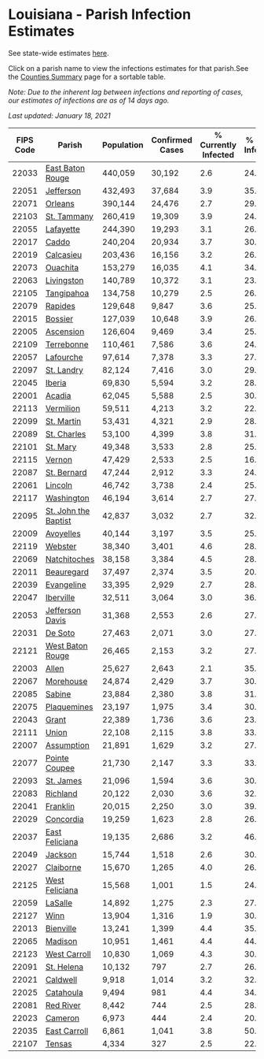 # Louisiana - Parish Infection Estimates

See state-wide estimates [here](/infections/us-la).

Click on a parish name to view the infections estimates for that parish.See the [Counties Summary](/infections/summary-counties) page for a sortable table.

*Note: Due to the inherent lag between infections and reporting of cases, our estimates of infections are as of 14 days ago.*

*Last updated: January 18, 2021*

|   FIPS Code |                                       Parish |   Population |   Confirmed Cases |   % Currently Infected |   % Total Infected |
|-------------|----------------------------------------------|--------------|-------------------|------------------------|--------------------|
|       22033 |         [East Baton Rouge](east-baton-rouge) |      440,059 |            30,192 |                    2.6 |               24.0 |
|       22051 |                       [Jefferson](jefferson) |      432,493 |            37,684 |                    3.9 |               35.4 |
|       22071 |                           [Orleans](orleans) |      390,144 |            24,476 |                    2.7 |               29.6 |
|       22103 |                   [St. Tammany](st.-tammany) |      260,419 |            19,309 |                    3.9 |               24.8 |
|       22055 |                       [Lafayette](lafayette) |      244,390 |            19,293 |                    3.1 |               26.3 |
|       22017 |                               [Caddo](caddo) |      240,204 |            20,934 |                    3.7 |               30.4 |
|       22019 |                       [Calcasieu](calcasieu) |      203,436 |            16,156 |                    3.2 |               26.6 |
|       22073 |                         [Ouachita](ouachita) |      153,279 |            16,035 |                    4.1 |               34.9 |
|       22063 |                     [Livingston](livingston) |      140,789 |            10,372 |                    3.1 |               23.4 |
|       22105 |                     [Tangipahoa](tangipahoa) |      134,758 |            10,279 |                    2.5 |               26.0 |
|       22079 |                           [Rapides](rapides) |      129,648 |             9,847 |                    3.6 |               25.0 |
|       22015 |                           [Bossier](bossier) |      127,039 |            10,648 |                    3.9 |               26.6 |
|       22005 |                       [Ascension](ascension) |      126,604 |             9,469 |                    3.4 |               25.5 |
|       22109 |                     [Terrebonne](terrebonne) |      110,461 |             7,586 |                    3.6 |               24.0 |
|       22057 |                       [Lafourche](lafourche) |       97,614 |             7,378 |                    3.3 |               27.4 |
|       22097 |                     [St. Landry](st.-landry) |       82,124 |             7,416 |                    3.0 |               29.7 |
|       22045 |                             [Iberia](iberia) |       69,830 |             5,594 |                    3.2 |               28.0 |
|       22001 |                             [Acadia](acadia) |       62,045 |             5,588 |                    2.5 |               30.8 |
|       22113 |                       [Vermilion](vermilion) |       59,511 |             4,213 |                    3.2 |               22.7 |
|       22099 |                     [St. Martin](st.-martin) |       53,431 |             4,321 |                    2.9 |               28.0 |
|       22089 |                   [St. Charles](st.-charles) |       53,100 |             4,399 |                    3.8 |               31.2 |
|       22101 |                         [St. Mary](st.-mary) |       49,348 |             3,533 |                    2.8 |               25.3 |
|       22115 |                             [Vernon](vernon) |       47,429 |             2,533 |                    2.5 |               16.9 |
|       22087 |                   [St. Bernard](st.-bernard) |       47,244 |             2,912 |                    3.3 |               24.8 |
|       22061 |                           [Lincoln](lincoln) |       46,742 |             3,738 |                    2.4 |               25.0 |
|       22117 |                     [Washington](washington) |       46,194 |             3,614 |                    2.7 |               27.4 |
|       22095 | [St. John the Baptist](st.-john-the-baptist) |       42,837 |             3,032 |                    2.7 |               32.5 |
|       22009 |                       [Avoyelles](avoyelles) |       40,144 |             3,197 |                    3.5 |               25.8 |
|       22119 |                           [Webster](webster) |       38,340 |             3,401 |                    4.6 |               28.5 |
|       22069 |                 [Natchitoches](natchitoches) |       38,158 |             3,384 |                    4.5 |               28.3 |
|       22011 |                     [Beauregard](beauregard) |       37,497 |             2,374 |                    3.5 |               20.6 |
|       22039 |                     [Evangeline](evangeline) |       33,395 |             2,929 |                    2.7 |               28.5 |
|       22047 |                       [Iberville](iberville) |       32,511 |             3,064 |                    3.0 |               36.5 |
|       22053 |           [Jefferson Davis](jefferson-davis) |       31,368 |             2,553 |                    2.6 |               27.1 |
|       22031 |                           [De Soto](de-soto) |       27,463 |             2,071 |                    3.0 |               27.0 |
|       22121 |         [West Baton Rouge](west-baton-rouge) |       26,465 |             2,153 |                    3.2 |               27.3 |
|       22003 |                               [Allen](allen) |       25,627 |             2,643 |                    2.1 |               35.8 |
|       22067 |                       [Morehouse](morehouse) |       24,874 |             2,429 |                    3.7 |               30.8 |
|       22085 |                             [Sabine](sabine) |       23,884 |             2,380 |                    3.8 |               31.1 |
|       22075 |                   [Plaquemines](plaquemines) |       23,197 |             1,975 |                    3.4 |               30.1 |
|       22043 |                               [Grant](grant) |       22,389 |             1,736 |                    3.6 |               23.9 |
|       22111 |                               [Union](union) |       22,108 |             2,115 |                    3.8 |               33.0 |
|       22007 |                     [Assumption](assumption) |       21,891 |             1,629 |                    3.2 |               27.5 |
|       22077 |               [Pointe Coupee](pointe-coupee) |       21,730 |             2,147 |                    3.3 |               33.9 |
|       22093 |                       [St. James](st.-james) |       21,096 |             1,594 |                    3.6 |               30.5 |
|       22083 |                         [Richland](richland) |       20,122 |             2,030 |                    3.6 |               32.6 |
|       22041 |                         [Franklin](franklin) |       20,015 |             2,250 |                    3.0 |               39.5 |
|       22029 |                       [Concordia](concordia) |       19,259 |             1,623 |                    2.8 |               26.6 |
|       22037 |             [East Feliciana](east-feliciana) |       19,135 |             2,686 |                    3.2 |               46.5 |
|       22049 |                           [Jackson](jackson) |       15,744 |             1,518 |                    2.6 |               30.9 |
|       22027 |                       [Claiborne](claiborne) |       15,670 |             1,265 |                    4.0 |               26.5 |
|       22125 |             [West Feliciana](west-feliciana) |       15,568 |             1,001 |                    1.5 |               24.8 |
|       22059 |                           [LaSalle](lasalle) |       14,892 |             1,275 |                    2.3 |               27.0 |
|       22127 |                                 [Winn](winn) |       13,904 |             1,316 |                    1.9 |               30.9 |
|       22013 |                       [Bienville](bienville) |       13,241 |             1,399 |                    4.4 |               35.1 |
|       22065 |                           [Madison](madison) |       10,951 |             1,461 |                    4.4 |               44.0 |
|       22123 |                 [West Carroll](west-carroll) |       10,830 |             1,069 |                    4.3 |               30.8 |
|       22091 |                     [St. Helena](st.-helena) |       10,132 |               797 |                    2.7 |               26.3 |
|       22021 |                         [Caldwell](caldwell) |        9,918 |             1,014 |                    3.2 |               32.9 |
|       22025 |                       [Catahoula](catahoula) |        9,494 |               981 |                    4.4 |               34.6 |
|       22081 |                       [Red River](red-river) |        8,442 |               744 |                    2.5 |               28.9 |
|       22023 |                           [Cameron](cameron) |        6,973 |               444 |                    2.4 |               20.6 |
|       22035 |                 [East Carroll](east-carroll) |        6,861 |             1,041 |                    3.8 |               50.7 |
|       22107 |                             [Tensas](tensas) |        4,334 |               327 |                    2.5 |               22.5 |